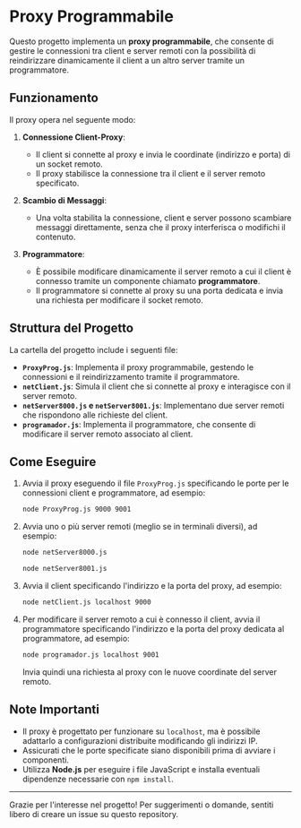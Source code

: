 # Proxy Programmabile

Questo progetto implementa un **proxy programmabile**, che consente di gestire le connessioni tra client e server remoti con la possibilità di reindirizzare dinamicamente il client a un altro server tramite un programmatore.

## Funzionamento

Il proxy opera nel seguente modo:

1. **Connessione Client-Proxy**:
   - Il client si connette al proxy e invia le coordinate (indirizzo e porta) di un socket remoto.
   - Il proxy stabilisce la connessione tra il client e il server remoto specificato.

2. **Scambio di Messaggi**:
   - Una volta stabilita la connessione, client e server possono scambiare messaggi direttamente, senza che il proxy interferisca o modifichi il contenuto.

3. **Programmatore**:
   - È possibile modificare dinamicamente il server remoto a cui il client è connesso tramite un componente chiamato **programmatore**.
   - Il programmatore si connette al proxy su una porta dedicata e invia una richiesta per modificare il socket remoto.

## Struttura del Progetto

La cartella del progetto include i seguenti file:

- **`ProxyProg.js`**: Implementa il proxy programmabile, gestendo le connessioni e il reindirizzamento tramite il programmatore.
- **`netClient.js`**: Simula il client che si connette al proxy e interagisce con il server remoto.
- **`netServer8000.js` e `netServer8001.js`**: Implementano due server remoti che rispondono alle richieste del client.
- **`programador.js`**: Implementa il programmatore, che consente di modificare il server remoto associato al client.

## Come Eseguire

1. Avvia il proxy eseguendo il file `ProxyProg.js` specificando le porte per le connessioni client e programmatore, ad esempio:
   ```bash
   node ProxyProg.js 9000 9001
   ```

3. Avvia uno o più server remoti (meglio se in terminali diversi), ad esempio:
   ```bash terminale 1
   node netServer8000.js
   ```
   ```bash terminale 2
   node netServer8001.js
   ```

5. Avvia il client specificando l'indirizzo e la porta del proxy, ad esempio:
   ```bash
   node netClient.js localhost 9000
   ```

7. Per modificare il server remoto a cui è connesso il client, avvia il programmatore specificando l'indirizzo e la porta del proxy dedicata al programmatore, ad esempio:
   ```bash
   node programador.js localhost 9001
   ```

   Invia quindi una richiesta al proxy con le nuove coordinate del server remoto.

## Note Importanti

- Il proxy è progettato per funzionare su `localhost`, ma è possibile adattarlo a configurazioni distribuite modificando gli indirizzi IP.
- Assicurati che le porte specificate siano disponibili prima di avviare i componenti.
- Utilizza **Node.js** per eseguire i file JavaScript e installa eventuali dipendenze necessarie con `npm install`.

---

Grazie per l'interesse nel progetto! Per suggerimenti o domande, sentiti libero di creare un issue su questo repository.
